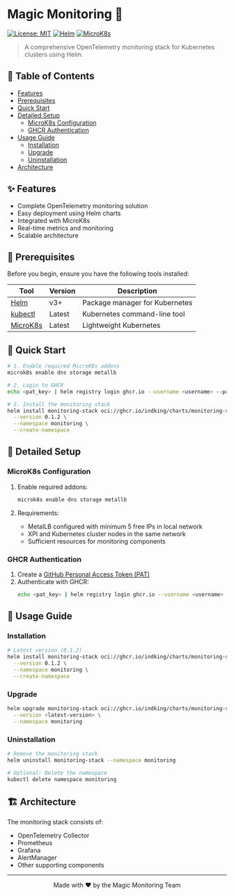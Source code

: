 # Magic Monitoring 🎯
[![License: MIT](https://img.shields.io/badge/License-MIT-yellow.svg)](https://opensource.org/licenses/MIT)
[![Helm](https://img.shields.io/badge/Helm-v3-blue)](https://helm.sh)
[![MicroK8s](https://img.shields.io/badge/MicroK8s-Latest-orange)](https://microk8s.io)

> A comprehensive OpenTelemetry monitoring stack for Kubernetes clusters using Helm.

## 📑 Table of Contents
- [Features](#-features)
- [Prerequisites](#-prerequisites)
- [Quick Start](#-quick-start)
- [Detailed Setup](#-detailed-setup)
  - [MicroK8s Configuration](#microk8s-configuration)
  - [GHCR Authentication](#ghcr-authentication)
- [Usage Guide](#-usage-guide)
  - [Installation](#installation)
  - [Upgrade](#upgrade)
  - [Uninstallation](#uninstallation)
- [Architecture](#-architecture)

## ✨ Features
- Complete OpenTelemetry monitoring solution
- Easy deployment using Helm charts
- Integrated with MicroK8s
- Real-time metrics and monitoring
- Scalable architecture

## 🔧 Prerequisites

Before you begin, ensure you have the following tools installed:

| Tool | Version | Description |
|------|---------|-------------|
| [Helm](https://helm.sh/docs/intro/install/) | v3+ | Package manager for Kubernetes |
| [kubectl](https://kubernetes.io/docs/tasks/tools/) | Latest | Kubernetes command-line tool |
| [MicroK8s](https://microk8s.io/) | Latest | Lightweight Kubernetes |

## 🚀 Quick Start

```bash
# 1. Enable required MicroK8s addons
microk8s enable dns storage metallb

# 2. Login to GHCR
echo <pat_key> | helm registry login ghcr.io --username <username> --password-stdin

# 3. Install the monitoring stack
helm install monitoring-stack oci://ghcr.io/indking/charts/monitoring-stack \
  --version 0.1.2 \
  --namespace monitoring \
  --create-namespace
```

## 📖 Detailed Setup

### MicroK8s Configuration

1. Enable required addons:
   ```bash
   microk8s enable dns storage metallb
   ```

2. Requirements:
   - MetalLB configured with minimum 5 free IPs in local network
   - XPI and Kubernetes cluster nodes in the same network
   - Sufficient resources for monitoring components

### GHCR Authentication

1. Create a [GitHub Personal Access Token (PAT)](https://github.com/settings/tokens)
2. Authenticate with GHCR:
   ```bash
   echo <pat_key> | helm registry login ghcr.io --username <username> --password-stdin
   ```

## 🔨 Usage Guide

### Installation

```bash
# Latest version (0.1.2)
helm install monitoring-stack oci://ghcr.io/indking/charts/monitoring-stack \
  --version 0.1.2 \
  --namespace monitoring \
  --create-namespace
```

### Upgrade

```bash
helm upgrade monitoring-stack oci://ghcr.io/indking/charts/monitoring-stack \
  --version <latest-version> \
  --namespace monitoring
```

### Uninstallation

```bash
# Remove the monitoring stack
helm uninstall monitoring-stack --namespace monitoring

# Optional: Delete the namespace
kubectl delete namespace monitoring
```

## 🏗 Architecture

The monitoring stack consists of:
- OpenTelemetry Collector
- Prometheus
- Grafana
- AlertManager
- Other supporting components



---

<div align="center">
Made with ❤️ by the Magic Monitoring Team
</div>
